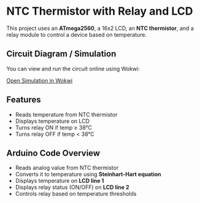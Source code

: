 # NTC Thermistor with Relay and LCD

This project uses an **ATmega2560**, a 16x2 LCD, an **NTC thermistor**, and a relay module to control a device based on temperature.

## Circuit Diagram / Simulation
You can view and run the circuit online using Wokwi:

[Open Simulation in Wokwi](https://wokwi.com/projects/442804265175499777)

## Features
- Reads temperature from NTC thermistor
- Displays temperature on LCD
- Turns relay ON if temp ≥ 38°C
- Turns relay OFF if temp < 38°C

## Arduino Code Overview
- Reads analog value from NTC thermistor  
- Converts it to temperature using **Steinhart-Hart equation**  
- Displays temperature on **LCD line 1**  
- Displays relay status (ON/OFF) on **LCD line 2**  
- Controls relay based on temperature thresholds  
